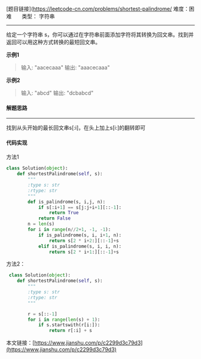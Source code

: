  [题目链接](https://leetcode-cn.com/problems/shortest-palindrome/
难度：困难          &nbsp;&nbsp;&nbsp;&nbsp;&nbsp;&nbsp;类型： 字符串 
***
 给定一个字符串 s，你可以通过在字符串前面添加字符将其转换为回文串。找到并返回可以用这种方式转换的最短回文串。

 
**示例1**
> 输入: "aacecaaa"
输出: "aaacecaaa"

**示例2**
>输入: "abcd"
输出: "dcbabcd"
#### 解题思路
***
 找到从头开始的最长回文串s[:i]，在头上加上s[i:]的翻转即可



#### 代码实现
方法1
```python
class Solution(object):
    def shortestPalindrome(self, s):
        """
        :type s: str
        :rtype: str
        """
        def is_palindrome(s, i,j, n):
            if s[:i+1] == s[j:j+i+1][::-1]:
                return True
            return False
        n = len(s)        
        for i in range(n//2+1, -1, -1):            
            if is_palindrome(s, i, i+1, n):
                return s[2 * i+2:][::-1]+s
            elif is_palindrome(s, i, i, n):               
                return s[2 * i+1:][::-1]+s
```

方法2：
```python
 class Solution(object):
    def shortestPalindrome(self, s):
        """
        :type s: str
        :rtype: str
        """

        r = s[::-1]
        for i in range(len(s) + 1):
            if s.startswith(r[i:]):
                return r[:i] + s
```

本文链接：[https://www.jianshu.com/p/c2299d3c79d3](https://www.jianshu.com/p/c2299d3c79d3)
